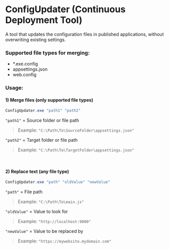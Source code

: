 # ConfigUpdater (Continuous Deployment Tool)

A tool that updates the configuration files in published applications, without overwriting existing settings.

### Supported file types for merging:
- *.exe.config
- appsettings.json
- web.config

### Usage:

#### 1) Merge files (only supported file types)

~~~ps1
ConfigUpdater.exe "path1" "path2"
~~~

`"path1"` = Source folder or file path

> Example: `"C:\Path\To\SourceFolder\appsettings.json"`

`"path2"` = Target folder or file path

> Example: `"C:\Path\To\TargetFolder\appsettings.json"`

<br>

#### 2) Replace text (any file type)

~~~ps1
ConfigUpdater.exe "path" "oldValue" "newValue"
~~~

`"path"` = File path

> Example: `"C:\Path\To\main.js"`

`"oldValue"` = Value to look for

> Example: `"http://localhost:9000"`

`"newValue"` = Value to be replaced by

> Example: `"https://mywebsite.mydomain.com"`


